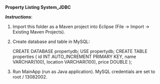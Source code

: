 **Property Listing System_JDBC**

***Instructions***:
1. Import this folder as a Maven project into Eclipse (File -> Import -> Existing Maven Projects).

2. Create database and table in MySQL:

   CREATE DATABASE propertydb;
   USE propertydb;
   CREATE TABLE properties (
     id INT AUTO_INCREMENT PRIMARY KEY,
     name VARCHAR(100),
     location VARCHAR(100),
     price DOUBLE
   );
   
3. Run MainApp (run as Java application). MySQL credentials are set to root / 13082002.
